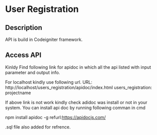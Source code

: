 # User Registration

## Description
API is build in Codeigniter framework.

## Access API
Kinldy Find following link for apidoc in which all the api listed with input parameter and output info.

For localhost kindly use following url.
URL: http://localhost/users_registration/apidoc/index.html
users_registration: projectname

If above link is not work kindly check adidoc was install or not in your system.
You can install api doc by running following comman in cmd

npm install apidoc -g
refurl:https://apidocjs.com/

.sql file also added for refrence.



